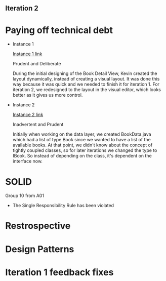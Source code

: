 ## Iteration 2

# Paying off technical debt
- Instance 1 

    [Instance 1 link](https://code.cs.umanitoba.ca/3350-winter-2021-a03/winter-2021-a03-group-10/-/commit/7b88ac76c7efee55e2a6fcf814fcb7d745c87504)
    
    Prudent and Deliberate

    During the initial designing of the Book Detail View, Kevin created the layout dynamically, instead of creating a visual layout. 
    It was done this way because it was quick and we needed to finish it for iteration 1. 
    For iteration 2, we redesigned to the layout in the visual editor, which looks better as it gives us more control.
- Instance 2

    [Instance 2 link](https://code.cs.umanitoba.ca/3350-winter-2021-a03/winter-2021-a03-group-10/-/commit/5b27de18e1731c6d933b148d74fef99551bb03e2#b68cd193f074d0c92aa985ee1dc258134dbadcf6_50_55)
     
    Inadvertent and Prudent

    Initially when working on the data layer, we created BookData.java which had a list of type Book since we wanted to have a list of the available books. 
    At that point, we didn't know about the concept of tightly coupled classes, so for later iterations we changed the type to IBook. 
    So instead of depending on the class, it's dependent on the interface now. 
    


# SOLID 
Group 10 from A01
-   The Single Responsibility Rule has been violated 



# Restrospective 




# Design Patterns 




# Iteration 1 feedback fixes 